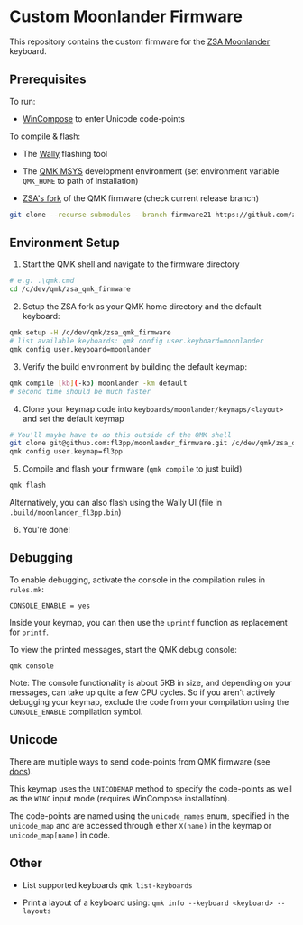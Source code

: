 # Custom Moonlander Firmware

This repository contains the custom firmware for the
[ZSA Moonlander](https://www.zsa.io/moonlander/) keyboard.

## Prerequisites

To run:

- [WinCompose](http://wincompose.info/) to enter Unicode code-points

To compile & flash:

- The [Wally](https://ergodox-ez.com/pages/wally) flashing tool

- The [QMK MSYS](https://msys.qmk.fm/) development environment (set
  environment variable `QMK_HOME` to path of installation)

- [ZSA's fork](https://github.com/zsa/qmk_firmware) of the QMK firmware (check current release branch)

``` bash
git clone --recurse-submodules --branch firmware21 https://github.com/zsa/qmk_firmware zsa_qmk_firmware
```

## Environment Setup

1. Start the QMK shell and navigate to the firmware directory

``` bash
# e.g. .\qmk.cmd
cd /c/dev/qmk/zsa_qmk_firmware
```

2. Setup the ZSA fork as your QMK home directory and the default keyboard:

``` bash
qmk setup -H /c/dev/qmk/zsa_qmk_firmware
# list available keyboards: qmk config user.keyboard=moonlander
qmk config user.keyboard=moonlander
```

3. Verify the build environment by building the default keymap:

``` bash
qmk compile [kb](-kb) moonlander -km default
# second time should be much faster
```

4. Clone your keymap code into `keyboards/moonlander/keymaps/<layout>` and
   set the default keymap

``` bash
# You'll maybe have to do this outside of the QMK shell
git clone git@github.com:fl3pp/moonlander_firmware.git /c/dev/qmk/zsa_qmk_firmware/keyboards/moonlander/keymaps/fl3pp
qmk config user.keymap=fl3pp
```

5. Compile and flash your firmware (`qmk compile` to just build)

``` bash
qmk flash
```

Alternatively, you can also flash using the Wally UI (file in
`.build/moonlander_fl3pp.bin`)

6. You're done!

## Debugging

To enable debugging, activate the console in the compilation rules in
`rules.mk`:

```
CONSOLE_ENABLE = yes
```

Inside your keymap, you can then use the `uprintf` function as replacement
for `printf`.

To view the printed messages, start the QMK debug console:

```
qmk console
```

Note: The console functionality is about 5KB in size, and depending on your
messages, can take up quite a few CPU cycles. So if you aren't actively
debugging your keymap, exclude the code from your compilation using the
`CONSOLE_ENABLE` compilation symbol.

## Unicode

There are multiple ways to send code-points from QMK firmware (see
[docs](https://docs.qmk.fm/#/feature_unicode)).

This keymap uses the `UNICODEMAP` method to specify the code-points as well
as the `WINC` input mode (requires WinCompose installation).

The code-points are named using the `unicode_names` enum, specified in the
`unicode_map` and are accessed through either `X(name)` in the keymap or
`unicode_map[name]` in code.

## Other

- List supported keyboards
  `qmk list-keyboards`

- Print a layout of a keyboard using:
  `qmk info --keyboard <keyboard> --layouts`

